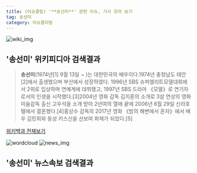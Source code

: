 ```yaml
---
title: (이슈클립) '**송선미**' 관련 이슈, 기사 모아 보기
tag: 송선미
category: 이슈클리핑
---
```

![wiki_img](https://user-images.githubusercontent.com/42597476/44503234-41136a80-a6d0-11e8-9071-6fc6418eafe4.png)
## **'**송선미**'** 위키피디아 검색결과
>**송선미**(1974년[1] 9월 13일 ~ )는 대한민국의 배우이다.1974년 충청남도 태안[2]에서 출생했으며 부산에서 성장하였다. 1996년 SBS 슈퍼엘리트모델대회에서 2위로 입상하며 연예계에 데뷔했고, 1997년 SBS 드라마 《모델》로 연기자로서의 인생을 시작했다.[3]2004년 영화 감독 김지훈의 소개로 3살 연상의 영화 미술감독 출신 고우석을 소개 받아 2년여의 열애 끝에 2006년 6월 29일 신라호텔에서 결혼했다.[4]홍상수 감독의 2017년 영화 《밤의 해변에서 혼자》에서 배우 김민희와 동성 키스신을 선보여 화제가 되었다.[5]

<a href="https://ko.wikipedia.org/wiki/송선미" target="_blank">위키백과 전체보기</a>

![wordcloud](https://s3.ap-northeast-2.amazonaws.com/lyrics101-wordcloud/2018-09-15-1536975917.png)
![news_img](https://user-images.githubusercontent.com/42597476/44507050-1206f400-a6e4-11e8-8d98-7ffbfebb353f.png)
## **'**송선미**'** 뉴스속보 검색결과

